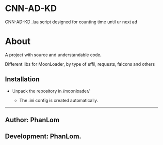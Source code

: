  # CNN-AD-KD

CNN-AD-KD .lua script designed for counting time until ur next ad

# About

A project with source and understandable code. 

Different libs for MoonLoader, by type of effil, requests, faIcons and others

  
## Installation

 - Unpack the repository in /moonloader/

    - The .ini config is created automatically.


---
## Author: PhanLom
## Development: PhanLom. 